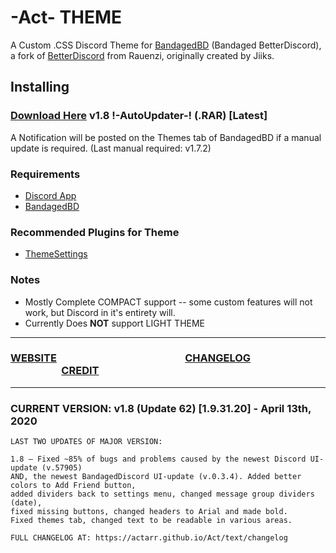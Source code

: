 # -Act- THEME

A Custom .CSS Discord Theme for [BandagedBD](https://rauenzi.github.io/BetterDiscordApp/) (Bandaged BetterDiscord), a fork of [BetterDiscord](https://github.com/Jiiks/BetterDiscordApp) from Rauenzi, originally created by Jiiks. 

## Installing
### [Download Here](https://github.com/Actarr/Act/raw/master/release/meta/Act.theme.rar) v1.8 !-AutoUpdater-! (.RAR) [Latest]
A Notification will be posted on the Themes tab of BandagedBD if a manual update is required. (Last manual required: v1.7.2)

### Requirements
* [Discord App](https://discordapp.com/download/)
* [BandagedBD](https://rauenzi.github.io/BetterDiscordApp/)

### Recommended Plugins for Theme
* [ThemeSettings](https://github.com/mwittrien/BetterDiscordAddons/tree/master/Plugins/ThemeSettings)

### Notes
* Mostly Complete COMPACT support -- some custom features will not work, but Discord in it's entirety will.
* Currently Does __NOT__ support LIGHT THEME

---

### [WEBSITE](https://actarr.github.io/Act/)  &nbsp;  &nbsp;  &nbsp;  &nbsp;  &nbsp;  &nbsp;  &nbsp;  &nbsp;  &nbsp;  &nbsp;  &nbsp;  &nbsp;  &nbsp;  &nbsp;  &nbsp;  &nbsp;  &nbsp;  &nbsp;  &nbsp;  &nbsp;  &nbsp;  &nbsp;  &nbsp;  &nbsp;  &nbsp;  &nbsp; [CHANGELOG](https://actarr.github.io/Act/text/changelog) &nbsp;  &nbsp;  &nbsp;  &nbsp;  &nbsp;  &nbsp;  &nbsp;  &nbsp;  &nbsp;  &nbsp;  &nbsp;  &nbsp;  &nbsp;  &nbsp;  &nbsp;  &nbsp;  &nbsp;  &nbsp;  &nbsp;  &nbsp;  &nbsp;  &nbsp;  &nbsp; &nbsp;  &nbsp;  &nbsp;[CREDIT](https://actarr.github.io/Act/text/credit)

---

### CURRENT VERSION: v1.8 (Update 62) [1.9.31.20] - April 13th, 2020
```
LAST TWO UPDATES OF MAJOR VERSION:

1.8 — Fixed ~85% of bugs and problems caused by the newest Discord UI-update (v.57905) 
AND, the newest BandagedDiscord UI-update (v.0.3.4). Added better colors to Add Friend button, 
added dividers back to settings menu, changed message group dividers (date), 
fixed missing buttons, changed headers to Arial and made bold. 
Fixed themes tab, changed text to be readable in various areas.

FULL CHANGELOG AT: https://actarr.github.io/Act/text/changelog
```

